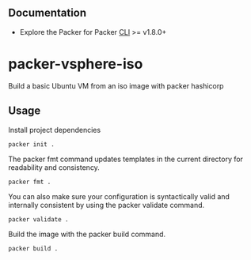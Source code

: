 ## Documentation

* Explore the Packer for Packer [CLI](https://www.packer.io/downloads) >= v1.8.0+


# packer-vsphere-iso

Build a basic Ubuntu VM from an iso image with packer hashicorp

## Usage

Install project dependencies

```shell
packer init .
```

The packer fmt command updates templates in the current directory for readability and consistency.

```shell
packer fmt .
```

You can also make sure your configuration is syntactically valid and internally consistent by using the packer validate command.

```shell
packer validate .
```

Build the image with the packer build command. 

```shell
packer build .
```
